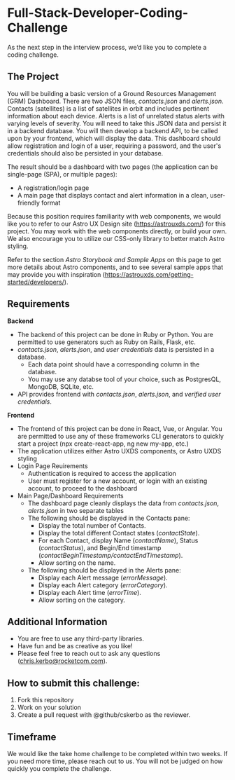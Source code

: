 # Full-Stack-Developer-Coding-Challenge
As the next step in the interview process, we’d like you to complete a coding challenge.

## The Project

You will be building a basic version of a Ground Resources Management (GRM) Dashboard. There are two JSON files, *contacts.json* and *alerts.json*. Contacts (satellites) is a list of satellites in orbit and includes pertinent information about each device. Alerts is a list of unrelated status alerts with varying levels of severity. You will need to take this JSON data and persist it in a backend database. You will then develop a backend API, to be called upon by your frontend, which will display the data. This dashboard should allow registration and login of a user, requiring a password, and the user's credentials should also be persisted in your database.

The result should be a dashboard with two pages (the application can be single-page (SPA), or multiple pages):

* A registration/login page
* A main page that displays contact and alert information in a clean, user-friendly format

Because this position requires familiarity with web components, we would like you to refer to our Astro UX Design site (https://astrouxds.com/) for this project. You may work with the web components directly, or build your own. We also encourage you to utilize our CSS-only library to better match Astro styling.

Refer to the section *Astro Storybook and Sample Apps* on this page to get more details about Astro components, and to see several sample apps that may provide you with inspiration (https://astrouxds.com/getting-started/developers/).

## Requirements

**Backend**
* The backend of this project can be done in Ruby or Python. You are permitted to use generators such as Ruby on Rails, Flask, etc.
* *contacts.json*, *alerts.json*, and *user credentials* data is persisted in a database. 
  * Each data point should have a corresponding column in the database.
  * You may use any databse tool of your choice, such as PostgresQL, MongoDB, SQLite, etc.
* API provides frontend with *contacts.json*, *alerts.json*, and *verified user credentials*.

**Frontend**
* The frontend of this project can be done in React, Vue, or Angular. You are permitted to use any of these frameworks CLI generators to quickly start a project (npx create-react-app, ng new my-app, etc.)
* The application utilizes either Astro UXDS components, or Astro UXDS styling
* Login Page Reuirements
  * Authentication is required to access the application
  * User must register for a new account, or login with an existing account, to proceed to the dashboard
* Main Page/Dashboard Requirements
  * The dashboard page cleanly displays the data from *contacts.json*, *alerts.json* in two separate tables
  * The following should be displayed in the Contacts pane:
    * Display the total number of Contacts.
    * Display the total different Contact states (*contactState*).
    * For each Contact, display Name (*contactName*), Status (*contactStatus*), and Begin/End timestamp (*contactBeginTimestamp/contactEndTimestamp*).
    * Allow sorting on the name.
  * The following should be displayed in the Alerts pane:
    * Display each Alert message (*errorMessage*).
    * Display each Alert category (*errorCategory*).
    * Display each Alert time (*errorTime*).
    * Allow sorting on the category.

## Additional Information
* You are free to use any third-party libraries.
* Have fun and be as creative as you like!
* Please feel free to reach out to ask any questions (chris.kerbo@rocketcom.com).

## How to submit this challenge:
1. Fork this repository
2. Work on your solution
3. Create a pull request with @github/cskerbo as the reviewer.

## Timeframe

We would like the take home challenge to be completed within two weeks. If you need more time, please reach out to us. You will not be judged on how quickly you complete the challenge.
